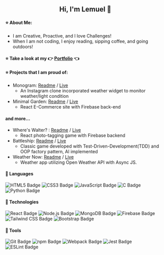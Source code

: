 <h2 align="center">
  Hi, I'm Lemuel 👋
</h2>

#### :star: About Me:

- I am Creative, Proactive, and I love Challenges!
- When I am not coding, I enjoy reading, sipping coffee, and going outdoors!

#### :star: Take a look at my :point_right: [Portfolio](https://lemuellin.github.io/portfolio/) :point_left:

#### :star: Projects that I am proud of:
 - Monogram: [Readme](https://github.com/lemuellin/monogram) / [Live](https://lemuellin.github.io/monogram/)
    - An Instagram clone incorporated weather widget to monitor weather/light condition
 - Minimal Garden: [Readme](https://github.com/lemuellin/shopping-cart) / [Live](https://lemuellin.github.io/shopping-cart/)
    - React E-Commerce site with Firebase back-end
    
 
#### and more...
 - Where's Walter? : [Readme](https://github.com/lemuellin/photo-tagging-app) / [Live](https://lemuellin.github.io/photo-tagging-app/)
    - React photo-tagging game with Firebase backend
 - Battleship: [Readme](https://github.com/lemuellin/odin-battleship) / [Live](https://lemuellin.github.io/odin-battleship/)
    - Classic game developed with Test-Driven-Development(TDD) and OOP factory pattern, AI implemented
 - Weather Now: [Readme](https://github.com/lemuellin/odin-weather-app) / [Live](https://lemuellin.github.io/odin-weather-app/)
    - Weather app utilizing Open Weather API with Async JS.

#### :small_red_triangle: Languages
![HTML5 Badge](https://img.shields.io/badge/HTML5-E34F26?logo=html5&logoColor=fff&style=flat-square) 
![CSS3 Badge](https://img.shields.io/badge/CSS3-1572B6?logo=css3&logoColor=fff&style=flat-square) 
![JavaScript Badge](https://img.shields.io/badge/JavaScript-F7DF1E?logo=javascript&logoColor=000&style=flat-square) 
![C Badge](https://img.shields.io/badge/C-A8B9CC?logo=c&logoColor=fff&style=flat-square) 
![Python Badge](https://img.shields.io/badge/Python-3776AB?logo=python&logoColor=fff&style=flat-square)

#### :small_red_triangle: Technologies
![React Badge](https://img.shields.io/badge/React-61DAFB?logo=react&logoColor=000&style=flat-square)
![Node.js Badge](https://img.shields.io/badge/Node.js-393?logo=nodedotjs&logoColor=fff&style=flat-square)
![MongoDB Badge](https://img.shields.io/badge/MongoDB-47A248?logo=mongodb&logoColor=fff&style=flat-square)
![Firebase Badge](https://img.shields.io/badge/Firebase-FFCA28?logo=firebase&logoColor=000&style=flat-square)
![Tailwind CSS Badge](https://img.shields.io/badge/Tailwind%20CSS-06B6D4?logo=tailwindcss&logoColor=fff&style=flat-square)
![Bootstrap Badge](https://img.shields.io/badge/Bootstrap-7952B3?logo=bootstrap&logoColor=fff&style=flat-square)

#### :small_red_triangle: Tools
![Git Badge](https://img.shields.io/badge/Git-F05032?logo=git&logoColor=fff&style=flat-square)
![npm Badge](https://img.shields.io/badge/npm-CB3837?logo=npm&logoColor=fff&style=flat-square)
![Webpack Badge](https://img.shields.io/badge/Webpack-8DD6F9?logo=webpack&logoColor=000&style=flat-square)
![Jest Badge](https://img.shields.io/badge/Jest-C21325?logo=jest&logoColor=fff&style=flat-square)
![ESLint Badge](https://img.shields.io/badge/ESLint-4B32C3?logo=eslint&logoColor=fff&style=flat-square)
